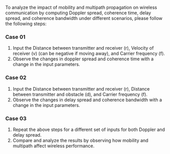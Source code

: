 To analyze the impact of mobility and multipath propagation on wireless communication by computing Doppler spread, coherence time, delay spread, and coherence bandwidth under different scenarios, please follow the following steps:

### Case 01
  1) Input the Distance between transmitter and receiver (r), Velocity of receiver (v) (can be negative if moving away), and Carrier frequency (f).
  2) Observe the changes in doppler spread and coherence time with a change in the input parameters.

### Case 02
  1) Input the Distance between transmitter and receiver (r), Distance between transmitter and obstacle (d), and Carrier frequency (f).
  2) Observe the changes in delay spread and coherence bandwidth with a change in the input parameters.

### Case 03
  1) Repeat the above steps for a different set of inputs for both Doppler and delay spread.
  2) Compare and analyze the results by observing how mobility and multipath affect wireless performance.
